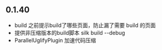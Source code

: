 ## 0.1.40

* build 之前提示build了哪些页面，防止漏了需要 build 的页面
* 提供非压缩版本的build脚本 silk build --debug
* ParallelUglifyPlugin 加速代码压缩